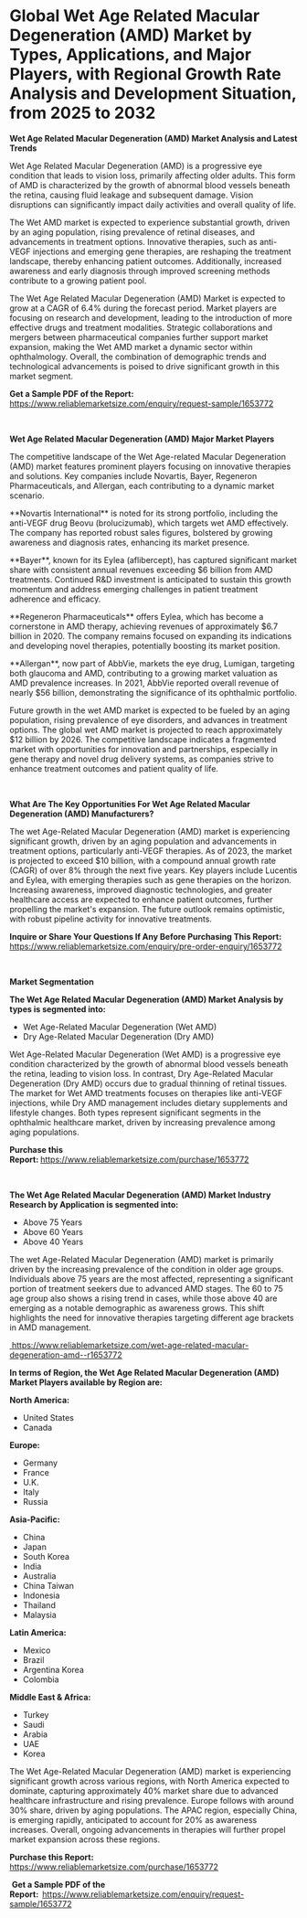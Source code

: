 <p><h1>Global Wet Age Related Macular Degeneration (AMD) Market by Types, Applications, and Major Players, with Regional Growth Rate Analysis and Development Situation, from 2025 to 2032</h1></p><p><strong>Wet Age Related Macular Degeneration (AMD) Market Analysis and Latest Trends</strong></p>
<p><p>Wet Age Related Macular Degeneration (AMD) is a progressive eye condition that leads to vision loss, primarily affecting older adults. This form of AMD is characterized by the growth of abnormal blood vessels beneath the retina, causing fluid leakage and subsequent damage. Vision disruptions can significantly impact daily activities and overall quality of life.</p><p>The Wet AMD market is expected to experience substantial growth, driven by an aging population, rising prevalence of retinal diseases, and advancements in treatment options. Innovative therapies, such as anti-VEGF injections and emerging gene therapies, are reshaping the treatment landscape, thereby enhancing patient outcomes. Additionally, increased awareness and early diagnosis through improved screening methods contribute to a growing patient pool.</p><p>The Wet Age Related Macular Degeneration (AMD) Market is expected to grow at a CAGR of 6.4% during the forecast period. Market players are focusing on research and development, leading to the introduction of more effective drugs and treatment modalities. Strategic collaborations and mergers between pharmaceutical companies further support market expansion, making the Wet AMD market a dynamic sector within ophthalmology. Overall, the combination of demographic trends and technological advancements is poised to drive significant growth in this market segment.</p></p>
<p><strong>Get a Sample PDF of the Report:&nbsp;</strong> <a href="https://www.reliablemarketsize.com/enquiry/request-sample/1653772?utm_campaign=3269&utm_medium=2&utm_source=Github&utm_content=ia&utm_term=13042025&utm_id=wet-age-related-macular-degeneration-amd">https://www.reliablemarketsize.com/enquiry/request-sample/1653772</a></p>
<p>&nbsp;</p>
<p><strong>Wet Age Related Macular Degeneration (AMD) Major Market Players</strong></p>
<p><p>The competitive landscape of the Wet Age-related Macular Degeneration (AMD) market features prominent players focusing on innovative therapies and solutions. Key companies include Novartis, Bayer, Regeneron Pharmaceuticals, and Allergan, each contributing to a dynamic market scenario.</p><p>**Novartis International** is noted for its strong portfolio, including the anti-VEGF drug Beovu (brolucizumab), which targets wet AMD effectively. The company has reported robust sales figures, bolstered by growing awareness and diagnosis rates, enhancing its market presence.</p><p>**Bayer**, known for its Eylea (aflibercept), has captured significant market share with consistent annual revenues exceeding $6 billion from AMD treatments. Continued R&D investment is anticipated to sustain this growth momentum and address emerging challenges in patient treatment adherence and efficacy.</p><p>**Regeneron Pharmaceuticals** offers Eylea, which has become a cornerstone in AMD therapy, achieving revenues of approximately $6.7 billion in 2020. The company remains focused on expanding its indications and developing novel therapies, potentially boosting its market position.</p><p>**Allergan**, now part of AbbVie, markets the eye drug, Lumigan, targeting both glaucoma and AMD, contributing to a growing market valuation as AMD prevalence increases. In 2021, AbbVie reported overall revenue of nearly $56 billion, demonstrating the significance of its ophthalmic portfolio.</p><p>Future growth in the wet AMD market is expected to be fueled by an aging population, rising prevalence of eye disorders, and advances in treatment options. The global wet AMD market is projected to reach approximately $12 billion by 2026. The competitive landscape indicates a fragmented market with opportunities for innovation and partnerships, especially in gene therapy and novel drug delivery systems, as companies strive to enhance treatment outcomes and patient quality of life.</p></p>
<p>&nbsp;</p>
<p><strong>What Are The Key Opportunities For Wet Age Related Macular Degeneration (AMD) Manufacturers?</strong></p>
<p><p>The wet Age-Related Macular Degeneration (AMD) market is experiencing significant growth, driven by an aging population and advancements in treatment options, particularly anti-VEGF therapies. As of 2023, the market is projected to exceed $10 billion, with a compound annual growth rate (CAGR) of over 8% through the next five years. Key players include Lucentis and Eylea, with emerging therapies such as gene therapies on the horizon. Increasing awareness, improved diagnostic technologies, and greater healthcare access are expected to enhance patient outcomes, further propelling the market's expansion. The future outlook remains optimistic, with robust pipeline activity for innovative treatments.</p></p>
<p><strong>Inquire or Share Your Questions If Any Before Purchasing This Report:</strong> <a href="https://www.reliablemarketsize.com/enquiry/pre-order-enquiry/1653772?utm_campaign=3269&utm_medium=2&utm_source=Github&utm_content=ia&utm_term=13042025&utm_id=wet-age-related-macular-degeneration-amd">https://www.reliablemarketsize.com/enquiry/pre-order-enquiry/1653772</a></p>
<p>&nbsp;</p>
<p><strong>Market Segmentation</strong></p>
<p><strong>The Wet Age Related Macular Degeneration (AMD) Market Analysis by types is segmented into:</strong></p>
<p><ul><li>Wet Age-Related Macular Degeneration (Wet AMD)</li><li>Dry Age-Related Macular Degeneration (Dry AMD)</li></ul></p>
<p><p>Wet Age-Related Macular Degeneration (Wet AMD) is a progressive eye condition characterized by the growth of abnormal blood vessels beneath the retina, leading to vision loss. In contrast, Dry Age-Related Macular Degeneration (Dry AMD) occurs due to gradual thinning of retinal tissues. The market for Wet AMD treatments focuses on therapies like anti-VEGF injections, while Dry AMD management includes dietary supplements and lifestyle changes. Both types represent significant segments in the ophthalmic healthcare market, driven by increasing prevalence among aging populations.</p></p>
<p><strong>Purchase this Report:&nbsp;</strong><a href="https://www.reliablemarketsize.com/purchase/1653772?utm_campaign=3269&utm_medium=2&utm_source=Github&utm_content=ia&utm_term=13042025&utm_id=wet-age-related-macular-degeneration-amd">https://www.reliablemarketsize.com/purchase/1653772</a></p>
<p>&nbsp;</p>
<p><strong>The Wet Age Related Macular Degeneration (AMD) Market Industry Research by Application is segmented into:</strong></p>
<p><ul><li>Above 75 Years</li><li>Above 60 Years</li><li>Above 40 Years</li></ul></p>
<p><p>The wet Age-Related Macular Degeneration (AMD) market is primarily driven by the increasing prevalence of the condition in older age groups. Individuals above 75 years are the most affected, representing a significant portion of treatment seekers due to advanced AMD stages. The 60 to 75 age group also shows a rising trend in cases, while those above 40 are emerging as a notable demographic as awareness grows. This shift highlights the need for innovative therapies targeting different age brackets in AMD management.</p></p>
<p><a href="https://www.reliablemarketsize.com/wet-age-related-macular-degeneration-amd--r1653772?utm_campaign=3269&utm_medium=2&utm_source=Github&utm_content=ia&utm_term=13042025&utm_id=wet-age-related-macular-degeneration-amd">&nbsp;https://www.reliablemarketsize.com/wet-age-related-macular-degeneration-amd--r1653772</a></p>
<p><strong>In terms of Region, the Wet Age Related Macular Degeneration (AMD) Market Players available by Region are:</strong></p>
<p>
    <p> <strong> North America: </strong>
        <ul>
            <li>United States</li>
            <li>Canada</li>
        </ul>
        </p> 
    <p> <strong> Europe: </strong>
        <ul>
            <li>Germany</li>
            <li>France</li>
            <li>U.K.</li>
            <li>Italy</li>
            <li>Russia</li>
        </ul>
        </p> 
    <p> <strong> Asia-Pacific: </strong>
        <ul>
            <li>China</li>
            <li>Japan</li>
            <li>South Korea</li>
            <li>India</li>
            <li>Australia</li>
            <li>China Taiwan</li>
            <li>Indonesia</li>
            <li>Thailand</li>
            <li>Malaysia</li>
        </ul>
        </p> 
    <p> <strong> Latin America: </strong>
        <ul>
            <li>Mexico</li>
            <li>Brazil</li>
            <li>Argentina Korea</li>
            <li>Colombia</li>
        </ul>
        </p> 
    <p> <strong> Middle East & Africa: </strong>
        <ul>
            <li>Turkey</li>
            <li>Saudi</li>
            <li>Arabia</li>
            <li>UAE</li>
            <li>Korea</li>
        </ul>
    </p>
    </p>
<p><p>The Wet Age-Related Macular Degeneration (AMD) market is experiencing significant growth across various regions, with North America expected to dominate, capturing approximately 40% market share due to advanced healthcare infrastructure and rising prevalence. Europe follows with around 30% share, driven by aging populations. The APAC region, especially China, is emerging rapidly, anticipated to account for 20% as awareness increases. Overall, ongoing advancements in therapies will further propel market expansion across these regions.</p></p>
<p><strong>Purchase this Report: </strong><a href="https://www.reliablemarketsize.com/purchase/1653772?utm_campaign=3269&utm_medium=2&utm_source=Github&utm_content=ia&utm_term=13042025&utm_id=wet-age-related-macular-degeneration-amd">https://www.reliablemarketsize.com/purchase/1653772</a></p>
<p>&nbsp;<strong>Get a Sample PDF of the Report:&nbsp;&nbsp;</strong><a href="https://www.reliablemarketsize.com/enquiry/request-sample/1653772?utm_campaign=3269&utm_medium=2&utm_source=Github&utm_content=ia&utm_term=13042025&utm_id=wet-age-related-macular-degeneration-amd">https://www.reliablemarketsize.com/enquiry/request-sample/1653772</a></p>
<p><strong></strong></p>
<p><p></p><p></p><p></p></p>